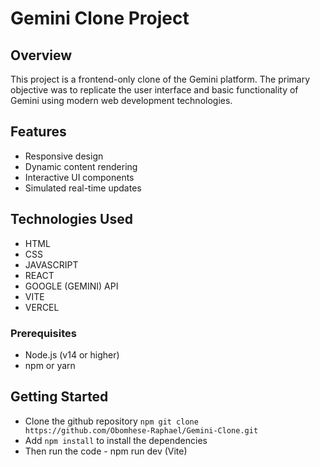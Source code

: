 # Gemini Clone Project

## Overview

This project is a frontend-only clone of the Gemini platform. The primary objective was to replicate the user interface and basic functionality of Gemini using modern web development technologies.

## Features

- Responsive design
- Dynamic content rendering
- Interactive UI components
- Simulated real-time updates

## Technologies Used

- HTML
- CSS
- JAVASCRIPT 
- REACT
- GOOGLE (GEMINI) API
- VITE
- VERCEL

### Prerequisites

- Node.js (v14 or higher)
- npm or yarn

## Getting Started

- Clone the github repository `npm git clone https://github.com/Obomhese-Raphael/Gemini-Clone.git`
- Add `npm install` to install the dependencies
- Then run the code - npm run dev (Vite)

